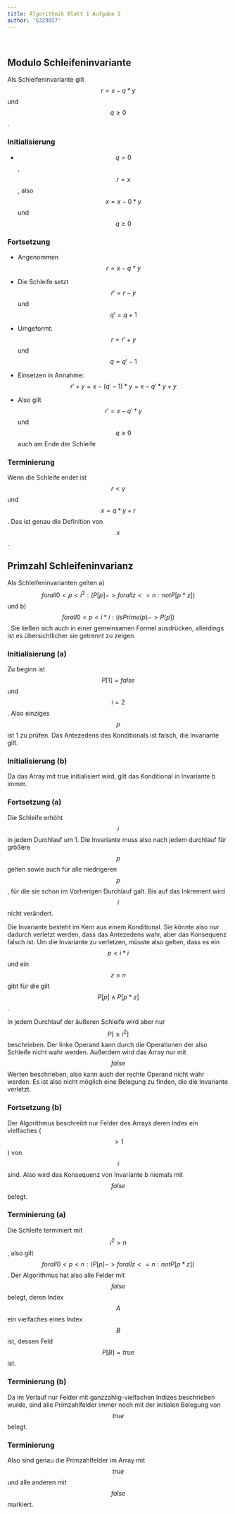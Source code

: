 ```yaml
---
title: Algorithmik Blatt 1 Aufgabe 2
author: '6329857'
---
```


 

Modulo Schleifeninvariante
--------------------------

Als Schleifeninvariante gilt $$r = x - q * y$$ und $$q ≥ 0$$.

### Initialisierung

-   $$q = 0$$, $$r = x$$, also $$x = x - 0 * y$$ und $$q ≥ 0$$

### Fortsetzung

-   Angenommen $$r = x - q * y$$

-   Die Schleife setzt $$r' = r - y$$ und $$q' = q + 1$$

-   Umgeformt: $$r = r' + y$$ und $$q = q' - 1$$

-   Einsetzen in Annahme: $$r' + y = x - (q' - 1) * y = x - q' * y + y$$

-   Also gilt $$r' = x - q' * y$$ und $$q ≥ 0$$ auch am Ende der Schleife

### Terminierung

Wenn die Schleife endet ist $$r < y$$ und $$x = q * y + r$$. Das ist genau die
Definition von $$x % y$$.

Primzahl Schleifeninvarianz
---------------------------

Als Schleifeninvarianten gelten a) $$forall 0 < p < i^2: (P[p] -> forall z <= n:
not P[p * z])$$ und b) $$forall 0 < p < i*i: (isPrime(p) -> P[p])$$. Sie ließen
sich auch in einer gemeinsamen Formel ausdrücken, allerdings ist es
übersichtlicher sie getrennt zu zeigen

### Initialisierung (a)

Zu beginn ist $$P[1] = false$$ und $$i = 2$$. Also einziges $$p$$ ist 1 zu
prüfen. Das Antezedens des Konditionals ist falsch, die Invariante gilt.

### Initialisierung (b)

Da das Array mit true initialisiert wird, gilt das Konditional in Invariante b
immer.

### Fortsetzung (a)

Die Schleife erhöht $$i$$ in jedem Durchlauf um 1. Die Invariante muss also nach
jedem durchlauf für größere $$p$$ gelten sowie auch für alle niedrigeren $$p$$,
für die sie schon im Vorherigen Durchlauf galt. Bis auf das Inkrement wird $$i$$
nicht verändert.

Die Invariante besteht im Kern aus einem Konditional. Sie könnte also nur
dadurch verletzt werden, dass das Antezedens wahr, aber das Konsequenz falsch
ist. Um die Invariante zu verletzen, müsste also gelten, dass es ein $$p < i*i$$
und ein $$z ≤ n$$ gibt für die gilt $$P[p] ∧ P[p * z]$$.

In jedem Durchlauf der äußeren Schleife wird aber nur $$P[≥i^2]$$ beschrieben.
Der linke Operand kann durch die Operationen der also Schleife nicht wahr
werden. Außerdem wird das Array nur mit $$false$$ Werten beschrieben, also kann
auch der rechte Operand nicht wahr werden. Es ist also nicht möglich eine
Belegung zu finden, die die Invariante verletzt.

### Fortsetzung (b)

Der Algorithmus beschreibt nur Felder des Arrays deren Index ein vielfaches
($$>1$$) von $$i$$ sind. Also wird das Konsequenz von Invariante b niemals mit
$$false$$ belegt.

### Terminierung (a)

Die Schleife terminiert mit $$i^2 > n$$, also gilt $$forall 0 < p < n: (P[p] ->
forall z <= n: not P[p * z])$$. Der Algorithmus hat also alle Felder mit
$$false$$ belegt, deren Index $$A$$ ein vielfaches eines Index $$B$$ ist, dessen
Feld $$P[B] = true$$ ist.

### Terminierung (b)

Da im Verlauf nur Felder mit ganzzahlig-vielfachen Indizes beschrieben wurde,
sind alle Primzahlfelder immer noch mit der initialen Belegung von $$true$$
belegt.

### Terminierung

Also sind genau die Primzahlfelder im Array mit $$true$$ und alle anderen mit
$$false$$ markiert.
